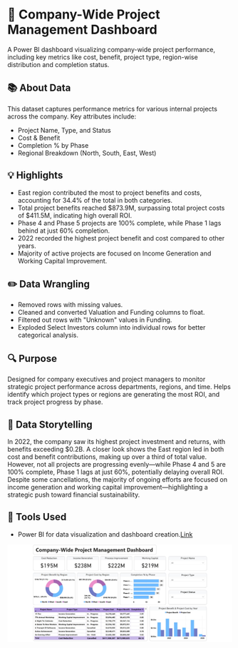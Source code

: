 # 🏢 Company-Wide Project Management Dashboard

A Power BI dashboard visualizing company-wide project performance, including key metrics like cost, benefit, project type, region-wise distribution and completion status.

## 📚 About Data

This dataset captures performance metrics for various internal projects across the company. Key attributes include:
- Project Name, Type, and Status
- Cost & Benefit
- Completion % by Phase
- Regional Breakdown (North, South, East, West)

## 💡 Highlights

- East region contributed the most to project benefits and costs, accounting for 34.4% of the total in both categories.
- Total project benefits reached $873.9M, surpassing total project costs of $411.5M, indicating high overall ROI.
- Phase 4 and Phase 5 projects are 100% complete, while Phase 1 lags behind at just 60% completion.
- 2022 recorded the highest project benefit and cost compared to other years.
- Majority of active projects are focused on Income Generation and Working Capital Improvement.

## ✏️ Data Wrangling

- Removed rows with missing values.
- Cleaned and converted Valuation and Funding columns to float.
- Filtered out rows with "Unknown" values in Funding.
- Exploded Select Investors column into individual rows for better categorical analysis.

## 🔍 Purpose 

Designed for company executives and project managers to monitor strategic project performance across departments, regions, and time. Helps identify which project types or regions are generating the most ROI, and track project progress by phase.

## 🧠 Data Storytelling

In 2022, the company saw its highest project investment and returns, with benefits exceeding $0.2B. A closer look shows the East region led in both cost and benefit contributions, making up over a third of total value. However, not all projects are progressing evenly—while Phase 4 and 5 are 100% complete, Phase 1 lags at just 60%, potentially delaying overall ROI. Despite some cancellations, the majority of ongoing efforts are focused on income generation and working capital improvement—highlighting a strategic push toward financial sustainability.

## 📌 Tools Used

- Power BI for data visualization and dashboard creation.[Link](https://app.powerbi.com/view?r=eyJrIjoiODIxYTM1OWItZGIyOS00OWFkLWE5YTEtYzRlMWMwMWQ2ZmM3IiwidCI6ImFjZWQ1ODNlLTRhM2ItNDJkZS05ZTQ0LTRlNWFmYTk5Yjk4YSIsImMiOjEwfQ%3D%3D)

![Company-Wide Project Management](./Company-Wide-Project-Management.jpg)
